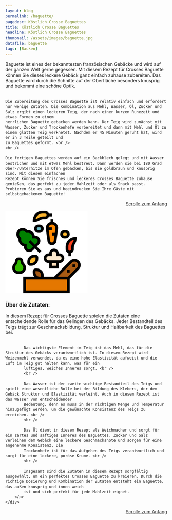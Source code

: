 ```yaml
---
layout: blog
permalink: /baguette/
pagedesc: Köstlich Crosse Baguettes
title: Köstlich Crosse Baguettes
headline: Köstlich Crosse Baguettes
thumbnail: /assets/images/baguette.jpg
datafile: baguette
tags: [Backen]
---
```

<!-- Einleitungstext -->
<p>
    Baguette ist eines der bekanntesten französischen Gebäcke und wird auf der ganzen Welt gerne gegessen. Mit diesem Rezept für Crosses Baguette können Sie dieses leckere Gebäck ganz einfach zuhause zubereiten. Das Baguette wird durch die
    Schnitte auf der Oberfläche besonders knusprig und bekommt eine schöne Optik. <br />
    <br />

    Die Zubereitung des Crosses Baguette ist relativ einfach und erfordert nur wenige Zutaten. Die Kombination aus Mehl, Wasser, Öl, Zucker und Salz ergibt einen leckeren Teig, der nach einer kurzen Ruhezeit und etwas Formen zu einem
    herrlichen Baguette gebacken werden kann. Der Teig wird zunächst mit Wasser, Zucker und Trockenhefe vorbereitet und dann mit Mehl und Öl zu einem glatten Teig verknetet. Nachdem er 45 Minuten geruht hat, wird er in 3 Teile geteilt und
    zu Baguettes geformt. <br />
    <br />

    Die fertigen Baguettes werden auf ein Backblech gelegt und mit Wasser bestrichen und mit etwas Mehl bestreut. Dann werden sie bei 180 Grad Ober-/Unterhitze im Ofen gebacken, bis sie goldbraun und knusprig sind. Mit diesem einfachen
    Rezept können Sie frisches und leckeres Crosses Baguette zuhause genießen, das perfekt zu jeder Mahlzeit oder als Snack passt. Probieren Sie es aus und beeindrucken Sie Ihre Gäste mit selbstgebackenem Baguette!
</p>
<p style="text-align: right;">
    <a href="#" style="color: #333">Scrolle zum Anfang <i class="fa-solid fa-chevron-up"></i></a>
</p>
<!-- Zutaten> -->
<div class="row" style="margin-bottom: 20px;">
    <div class="col-12 col-lg-4">
        <img src="/assets/images/zutaten.png" alt="Zutaten" />
    </div>
    <div class="col-12 col-lg">
        <h3>Über die Zutaten:</h3>
        <p>
            In diesem Rezept für Crosses Baguette spielen die Zutaten eine entscheidende Rolle für das Gelingen des Gebäcks. Jeder Bestandteil des Teigs trägt zur Geschmacksbildung, Struktur und Haltbarkeit des Baguettes bei. <br />
            <br />

            Das wichtigste Element im Teig ist das Mehl, das für die Struktur des Gebäcks verantwortlich ist. In diesem Rezept wird Weizenmehl verwendet, da es eine hohe Elastizität aufweist und die Luft im Teig gut halten kann, was für ein
            luftiges, weiches Inneres sorgt. <br />
            <br />

            Das Wasser ist der zweite wichtige Bestandteil des Teigs und spielt eine wesentliche Rolle bei der Bildung des Klebers, der dem Gebäck Struktur und Elastizität verleiht. Auch in diesem Rezept ist das Wasser von entscheidender
            Bedeutung, denn es muss in der richtigen Menge und Temperatur hinzugefügt werden, um die gewünschte Konsistenz des Teigs zu erreichen. <br />
            <br />

            Das Öl dient in diesem Rezept als Weichmacher und sorgt für ein zartes und saftiges Inneres des Baguettes. Zucker und Salz verleihen dem Gebäck eine leckere Geschmacksnote und sorgen für eine angenehme Konsistenz. Die
            Trockenhefe ist für das Aufgehen des Teigs verantwortlich und sorgt für eine lockere, poröse Krume. <br />
            <br />

            Insgesamt sind die Zutaten in diesem Rezept sorgfältig ausgewählt, um ein perfektes Crosses Baguette zu kreieren. Durch die richtige Dosierung und Kombination der Zutaten entsteht ein Baguette, das außen knusprig und innen weich
            ist und sich perfekt für jede Mahlzeit eignet.
        </p>
    </div>
</div>
<p style="text-align: right;">
    <a href="#" style="color: #333">Scrolle zum Anfang <i class="fa-solid fa-chevron-up"></i></a>
</p>